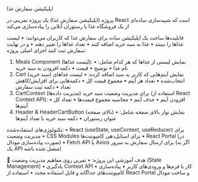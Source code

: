 اپلیکیشن سفارش غذا


پروژه (اپلیکیشن سفارش غذا) یک پروژه تمرینی در React است که شبیه‌سازی ساده‌ای از یک فروشگاه غذا یا رستوران آنلاین را پیاده‌سازی می‌کند


قابلیت‌ها
ساخت یک اپلیکیشن ساده برای سفارش غذا که کاربران می‌توانند:
•	لیست غذاها را ببینند
•	غذا به سبد خرید اضافه کنند
•	تعداد غذاها را تغییر دهند
•	و در نهایت سفارش ثبت کنند
اجزای اصلی پروژه:
1. Meals Component (لیست غذاها):
نمایش لیستی از غذاها که هر کدام شامل:
•	نام غذا
•	توضیح
•	قیمت
•	دکمه افزودن به سبد خرید
2. Cart (سبد خرید)
نمایش آیتم‌هایی که کاربر به سبد اضافه کرده:
•	لیست غذاهای انتخاب‌شده
•	تعداد هر آیتم
•	مجموع قیمت کل
•	دکمه‌هایی برای افزایش/کاهش تعداد
•	دکمه ثبت سفارش
3. CartContext (مدیریت داده‌ها)
برای مدیریت وضعیت سبد خرید (استفاده از React Context API):
•	افزودن آیتم
•	حذف آیتم
•	محاسبه مجموع قیمت‌ها
•	تعداد کل آیتم‌ها
4. Header & HeaderCartButton (بالای صفحه)
نمایش نوار بالای صفحه شامل:
•	عنوان رستوران
•	دکمه سبد خرید با تعداد آیتم‌ها

تکنولوژی‌های استفاده‌شده:
•	React (useState, useContext, useReducer) برای مدیریت وضعیت
•	CSS Modules برای استایل‌دهی کامپوننت‌ها
•	React Portal (در صورت پیاده‌سازی مودال)
•	Fetch API یا Axios برای ارسال سفارش به سرور (اگر به یک API متصل شده باشه)

🎯 هدف آموزشی این پروژه:
•	تمرین روی مفاهیم مدیریت وضعیت (State Management)
•	یادگیری Context API
•	کار با فرم‌ها و ورودی‌های کاربر
•	پیاده‌سازی کامپوننت‌های جداگانه و قابل استفاده مجدد
•	استفاده از React Portal و ساخت مودال
